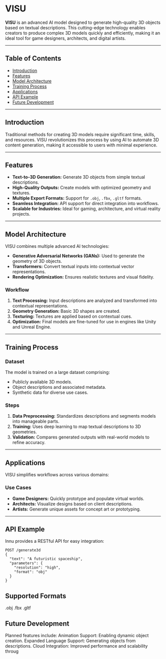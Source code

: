 # VISU

**VISU** is an advanced AI model designed to generate high-quality 3D objects based on textual descriptions. This cutting-edge technology enables creators to produce complex 3D models quickly and efficiently, making it an ideal tool for game designers, architects, and digital artists.

---

## Table of Contents
- [Introduction](#introduction)
- [Features](#features)
- [Model Architecture](#model-architecture)
- [Training Process](#training-process)
- [Applications](#applications)
- [API Example](#api-example)
- [Future Development](#future-development)

---

## Introduction

Traditional methods for creating 3D models require significant time, skills, and resources. VISU revolutionizes this process by using AI to automate 3D content generation, making it accessible to users with minimal experience.

---

## Features

- **Text-to-3D Generation:** Generate 3D objects from simple textual descriptions.
- **High-Quality Outputs:** Create models with optimized geometry and textures.
- **Multiple Export Formats:** Support for `.obj`, `.fbx`, `.gltf` formats.
- **Seamless Integration:** API support for direct integration into workflows.
- **Scalable for Industries:** Ideal for gaming, architecture, and virtual reality projects.

---

## Model Architecture

VISU combines multiple advanced AI technologies:
- **Generative Adversarial Networks (GANs):** Used to generate the geometry of 3D objects.
- **Transformers:** Convert textual inputs into contextual vector representations.
- **Rendering Optimization:** Ensures realistic textures and visual fidelity.

### Workflow
1. **Text Processing:** Input descriptions are analyzed and transformed into contextual representations.
2. **Geometry Generation:** Basic 3D shapes are created.
3. **Texturing:** Textures are applied based on contextual cues.
4. **Optimization:** Final models are fine-tuned for use in engines like Unity and Unreal Engine.

---

## Training Process

### Dataset
The model is trained on a large dataset comprising:
- Publicly available 3D models.
- Object descriptions and associated metadata.
- Synthetic data for diverse use cases.

### Steps
1. **Data Preprocessing:** Standardizes descriptions and segments models into manageable parts.
2. **Training:** Uses deep learning to map textual descriptions to 3D geometries.
3. **Validation:** Compares generated outputs with real-world models to refine accuracy.

---

## Applications

VISU simplifies workflows across various domains:

### Use Cases
- **Game Designers:** Quickly prototype and populate virtual worlds.
- **Architects:** Visualize designs based on client descriptions.
- **Artists:** Generate unique assets for concept art or prototyping.

---

## API Example

Innu provides a RESTful API for easy integration:

```
POST /generate3d
{
  "text": "A futuristic spaceship",
  "parameters": {
    "resolution": "high",
    "format": "obj"
  }
}
```

## Supported Formats
.obj
.fbx
.gltf

## Future Development
Planned features include:
Animation Support: Enabling dynamic object creation.
Expanded Language Support: Generating objects from descriptions.
Cloud Integration: Improved performance and scalability throug
